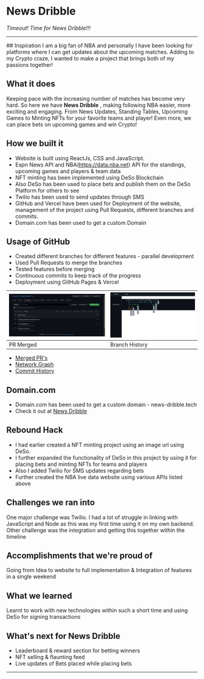 # News Dribble

_Timeout! Time for News Dribble!!!_

<hr>
## Inspiration
I am a big fan of NBA and personally I have been looking for platforms where I can get updates about the upcoming matches. Adding to my Crypto craze, I wanted to make a project that brings both of my passions together!

## What it does
Keeping pace with the increasing number of matches has become very hard. So here we have **News Dribble** , making following NBA easier, more exciting and engaging. From News Updates, Standing Tables, Upcoming Games to Minting NFTs for your favorite teams and player! Even more, we can place bets on upcoming games and win Crypto!

## How we built it
- Website is built using ReactJs, CSS and JavaScript.
- Espn News API and NBA(https://data.nba.net) API for the standings, upcoming games and players & team data
- NFT minting has been implemented using DeSo Blockchain
- Also DeSo has been used to place bets and publish them on the DeSo Platform for others to see
- Twilio has been used to send updates through SMS
- GitHub and Vercel have been used for Deployment of the website, management of the project using Pull Requests, different branches and commits.
- Domain.com has been used to get a custom Domain

## Usage of GitHub
- Created different branches for different features - parallel development
- Used Pull Requests to merge the branches
- Tested features before merging
- Continuous commits to keep track of the progress
- Deployment using GitHub Pages & Vercel

|![GitHub PR's](https://github.com/aaryan2134/News-Dribble/blob/main/ss1.jpg)| ![Branches - Network Graph](https://github.com/aaryan2134/News-Dribble/blob/main/download.png)
|-|-|
| PR Merged  | Branch History |

- [Merged PR's](https://github.com/aaryan2134/News-Dribble/pulls?q=is%3Apr+is%3Aclosed)
- [Network Graph](https://github.com/aaryan2134/News-Dribble/network)
- [Commit History](https://github.com/aaryan2134/News-Dribble/graphs/commit-activity)

## Domain.com
- Domain.com has been used to get a custom domain - news-dribble.tech
- Check it out at [News Dribble](https://news-dribble.tech)

## Rebound Hack
- I had earlier created a NFT minting project using an image url using DeSo.
- I further expanded the functionality of DeSo in this project by using it for placing bets and minting NFTs for teams and players
- Also I added Twilio for SMS updates regarding bets
- Further created the NBA live data website using various APIs listed above
  
## Challenges we ran into
One major challenge was Twilio. I had a lot of struggle in linking with JavaScript and Node as this was my first time using it on my own backend. Other challenge was the integration and getting this together within the timeline

## Accomplishments that we're proud of
Going from Idea to website to full implementation & Integration of features in a single weekend

## What we learned
Learnt to work with new technologies within such a short time and using DeSo for signing transactions

## What's next for News Dribble
- Leaderboard & reward section for betting winners
- NFT selling & flaunting feed
- Live updates of Bets placed while placing bets

<hr>

